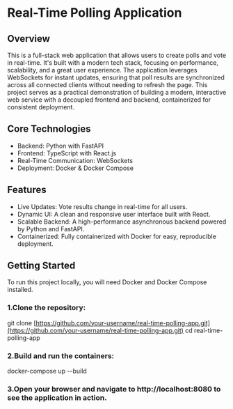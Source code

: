 # Real-Time Polling Application

## Overview
This is a full-stack web application that allows users to create polls and vote in real-time. It's built with a modern tech stack, focusing on performance, scalability, and a great user experience.
The application leverages WebSockets for instant updates, ensuring that poll results are synchronized across all connected clients without needing to refresh the page. This project serves as a practical demonstration of building a modern, interactive web service with a decoupled frontend and backend, containerized for consistent deployment.

## Core Technologies

- Backend: Python with FastAPI
- Frontend: TypeScript with React.js
- Real-Time Communication: WebSockets
- Deployment: Docker & Docker Compose

## Features

- Live Updates: Vote results change in real-time for all users.
- Dynamic UI: A clean and responsive user interface built with React.
- Scalable Backend: A high-performance asynchronous backend powered by Python and FastAPI.
- Containerized: Fully containerized with Docker for easy, reproducible deployment.


## Getting Started

To run this project locally, you will need Docker and Docker Compose installed.

### 1.Clone the repository:

git clone [https://github.com/your-username/real-time-polling-app.git](https://github.com/your-username/real-time-polling-app.git)
cd real-time-polling-app

### 2.Build and run the containers:

docker-compose up --build

### 3.Open your browser and navigate to http://localhost:8080 to see the application in action.
